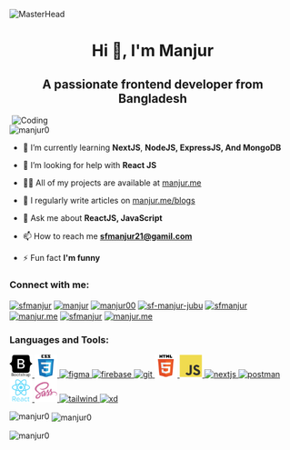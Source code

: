 ![MasterHead](https://i.ibb.co/n02x9vL/manjur-hossain.png)

<h1 align="center">Hi 👋, I'm Manjur</h1>
<h2 align="center">A passionate frontend developer from Bangladesh</h2>
<img align="right" alt="Coding" width="500px" src="https://user-images.githubusercontent.com/74038190/229223263-cf2e4b07-2615-4f87-9c38-e37600f8381a.gif"/>
<p align="left"> <img src="https://komarev.com/ghpvc/?username=manjur0&label=Profile%20views&color=0e75b6&style=flat" alt="manjur0" /> </p>

- 🌱 I’m currently learning **NextJS**, **NodeJS, ExpressJS, And MongoDB**

- 🤝 I’m looking for help with **React JS**

- 👨‍💻 All of my projects are available at [manjur.me](manjur.me)

- 📝 I regularly write articles on [manjur.me/blogs](manjur.me/blogs)

- 💬 Ask me about **ReactJS, JavaScript**

- 📫 How to reach me **sfmanjur21@gamil.com**

- ⚡ Fun fact **I'm funny**

<h3 align="left">Connect with me:</h3>
<p align="left">
<a href="https://codepen.io/sfmanjur" target="blank"><img align="center" src="https://raw.githubusercontent.com/rahuldkjain/github-profile-readme-generator/master/src/images/icons/Social/codepen.svg" alt="sfmanjur" height="30" width="40" /></a>
<a href="https://dev.to/manjur" target="blank"><img align="center" src="https://raw.githubusercontent.com/rahuldkjain/github-profile-readme-generator/master/src/images/icons/Social/devto.svg" alt="manjur" height="30" width="40" /></a>
<a href="https://linkedin.com/in/manjur00" target="blank"><img align="center" src="https://raw.githubusercontent.com/rahuldkjain/github-profile-readme-generator/master/src/images/icons/Social/linked-in-alt.svg" alt="manjur00" height="30" width="40" /></a>
<a href="https://stackoverflow.com/users/sf-manjur-jubu" target="blank"><img align="center" src="https://raw.githubusercontent.com/rahuldkjain/github-profile-readme-generator/master/src/images/icons/Social/stack-overflow.svg" alt="sf-manjur-jubu" height="30" width="40" /></a>
<a href="https://codesandbox.com/sfmanjur" target="blank"><img align="center" src="https://raw.githubusercontent.com/rahuldkjain/github-profile-readme-generator/master/src/images/icons/Social/codesandbox.svg" alt="sfmanjur" height="30" width="40" /></a>
<a href="https://fb.com/manjur.me" target="blank"><img align="center" src="https://raw.githubusercontent.com/rahuldkjain/github-profile-readme-generator/master/src/images/icons/Social/facebook.svg" alt="manjur.me" height="30" width="40" /></a>
<a href="https://www.behance.net/sfmanjur" target="blank"><img align="center" src="https://raw.githubusercontent.com/rahuldkjain/github-profile-readme-generator/master/src/images/icons/Social/behance.svg" alt="sfmanjur" height="30" width="40" /></a>
<a href="https://discord.gg/manjur.me" target="blank"><img align="center" src="https://raw.githubusercontent.com/rahuldkjain/github-profile-readme-generator/master/src/images/icons/Social/discord.svg" alt="manjur.me" height="30" width="40" /></a>
</p>

<h3 align="left">Languages and Tools:</h3>
<p align="left"> <a href="https://getbootstrap.com" target="_blank" rel="noreferrer"> <img src="https://raw.githubusercontent.com/devicons/devicon/master/icons/bootstrap/bootstrap-plain-wordmark.svg" alt="bootstrap" width="40" height="40"/> </a> <a href="https://www.w3schools.com/css/" target="_blank" rel="noreferrer"> <img src="https://raw.githubusercontent.com/devicons/devicon/master/icons/css3/css3-original-wordmark.svg" alt="css3" width="40" height="40"/> </a> <a href="https://www.figma.com/" target="_blank" rel="noreferrer"> <img src="https://www.vectorlogo.zone/logos/figma/figma-icon.svg" alt="figma" width="40" height="40"/> </a> <a href="https://firebase.google.com/" target="_blank" rel="noreferrer"> <img src="https://www.vectorlogo.zone/logos/firebase/firebase-icon.svg" alt="firebase" width="40" height="40"/> </a> <a href="https://git-scm.com/" target="_blank" rel="noreferrer"> <img src="https://www.vectorlogo.zone/logos/git-scm/git-scm-icon.svg" alt="git" width="40" height="40"/> </a> <a href="https://www.w3.org/html/" target="_blank" rel="noreferrer"> <img src="https://raw.githubusercontent.com/devicons/devicon/master/icons/html5/html5-original-wordmark.svg" alt="html5" width="40" height="40"/> </a> <a href="https://developer.mozilla.org/en-US/docs/Web/JavaScript" target="_blank" rel="noreferrer"> <img src="https://raw.githubusercontent.com/devicons/devicon/master/icons/javascript/javascript-original.svg" alt="javascript" width="40" height="40"/> </a> <a href="https://nextjs.org/" target="_blank" rel="noreferrer"> <img src="https://cdn.worldvectorlogo.com/logos/nextjs-2.svg" alt="nextjs" width="40" height="40"/> </a> <a href="https://postman.com" target="_blank" rel="noreferrer"> <img src="https://www.vectorlogo.zone/logos/getpostman/getpostman-icon.svg" alt="postman" width="40" height="40"/> </a> <a href="https://reactjs.org/" target="_blank" rel="noreferrer"> <img src="https://raw.githubusercontent.com/devicons/devicon/master/icons/react/react-original-wordmark.svg" alt="react" width="40" height="40"/> </a> <a href="https://sass-lang.com" target="_blank" rel="noreferrer"> <img src="https://raw.githubusercontent.com/devicons/devicon/master/icons/sass/sass-original.svg" alt="sass" width="40" height="40"/> </a> <a href="https://tailwindcss.com/" target="_blank" rel="noreferrer"> <img src="https://www.vectorlogo.zone/logos/tailwindcss/tailwindcss-icon.svg" alt="tailwind" width="40" height="40"/> </a> <a href="https://www.adobe.com/products/xd.html" target="_blank" rel="noreferrer"> <img src="https://cdn.worldvectorlogo.com/logos/adobe-xd.svg" alt="xd" width="40" height="40"/> </a> </p>

<p><img align="left" src="https://github-readme-stats.vercel.app/api/top-langs?username=manjur0&show_icons=true&locale=en&layout=compact" alt="manjur0" /></p>

<p>&nbsp;<img align="center" src="https://github-readme-stats.vercel.app/api?username=manjur0&show_icons=true&locale=en" alt="manjur0" /></p>

<p><img align="center" src="https://github-readme-streak-stats.herokuapp.com/?user=manjur0&" alt="manjur0" /></p>
